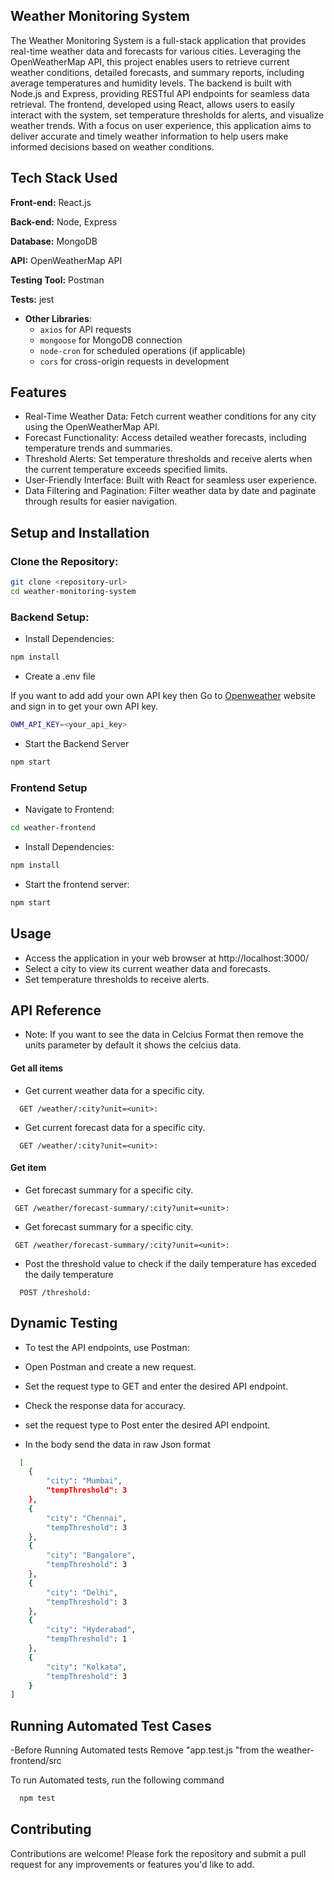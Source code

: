 
## Weather Monitoring System

The Weather Monitoring System is a full-stack application that provides real-time weather data and forecasts for various cities. Leveraging the OpenWeatherMap API, this project enables users to retrieve current weather conditions, detailed forecasts, and summary reports, including average temperatures and humidity levels. The backend is built with Node.js and Express, providing RESTful API endpoints for seamless data retrieval. The frontend, developed using React, allows users to easily interact with the system, set temperature thresholds for alerts, and visualize weather trends. With a focus on user experience, this application aims to deliver accurate and timely weather information to help users make informed decisions based on weather conditions.

## Tech Stack Used

**Front-end:** React.js

**Back-end:** Node, Express

**Database:** MongoDB

**API:** OpenWeatherMap API

**Testing Tool:** Postman

**Tests:** jest

- **Other Libraries**: 
  - `axios` for API requests
  - `mongoose` for MongoDB connection
  - `node-cron` for scheduled operations (if applicable)
  - `cors` for cross-origin requests in development


## Features 

- Real-Time Weather Data: Fetch current weather conditions for any city using the OpenWeatherMap API.
- Forecast Functionality: Access detailed weather forecasts, including temperature trends and summaries.
- Threshold Alerts: Set temperature thresholds and receive alerts when the current temperature exceeds specified limits.
- User-Friendly Interface: Built with React for seamless user experience.
- Data Filtering and Pagination: Filter weather data by date and paginate through results for easier navigation.
## Setup and Installation

### Clone the Repository:

```bash
git clone <repository-url>
cd weather-monitoring-system

```
###  Backend Setup: 

- Install Dependencies:

```bash
npm install

```
- Create a .env file

 If you want to add add your own API key then Go to [Openweather](https://openweather.co.uk/) website and sign in to get your own API key.
```bash 
OWM_API_KEY=<your_api_key>
```
- Start the Backend Server

```bash 
npm start
```
### Frontend Setup 
- Navigate to Frontend: 
```bash
cd weather-frontend

```
- Install Dependencies:

```bash
npm install

```
- Start the frontend server:
```bash 
npm start
```
## Usage

- Access the application in your web browser at http://localhost:3000/
- Select a city to view its current weather data and forecasts.
- Set temperature thresholds to receive alerts.
## API Reference

- Note: If you want to see the data in Celcius Format then remove the units parameter by default it shows the celcius data.

#### Get all items

- Get current weather data for a specific city.
```http
  GET /weather/:city?unit=<unit>:
```





- Get current forecast data for a specific city.
```http
  GET /weather/:city?unit=<unit>:
```


#### Get item
- Get forecast summary for a specific city.
```http
 GET /weather/forecast-summary/:city?unit=<unit>:
```



- Get forecast summary for a specific city.
```http
 GET /weather/forecast-summary/:city?unit=<unit>:
```


- Post the threshold value to check if the daily temperature has exceded the daily temperature

```http
  POST /threshold: 
```

## Dynamic Testing 

- To test the API endpoints, use Postman:

- Open Postman and create a new request.
- Set the request type to GET and enter the desired API endpoint.
- Check the response data for accuracy.

- set the request type to Post enter the desired API endpoint.

- In the body send the data in raw Json format 

```bash
  [
    {
        "city": "Mumbai",
        "tempThreshold": 3
    },
    {
        "city": "Chennai",
        "tempThreshold": 3
    },
    {
        "city": "Bangalore",
        "tempThreshold": 3
    },
    {
        "city": "Delhi",
        "tempThreshold": 3
    },
    {
        "city": "Hyderabad",
        "tempThreshold": 1
    },
    {
        "city": "Kolkata",
        "tempThreshold": 3
    }
]

```



## Running Automated Test Cases

-Before Running Automated tests Remove "app.test.js "from the weather-frontend/src



To run Automated tests, run the following command 

```bash
  npm test
```


## Contributing

Contributions are welcome! Please fork the repository and submit a pull request for any improvements or features you'd like to add.
